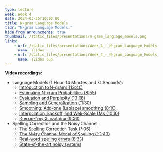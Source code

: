 ```yaml
---
type: lecture
week: Week 4
date: 2024-03-25T10:00:00
title: N-gram Language Models
tldr: "N-gram Language Models."
hide_from_announcments: true
thumbnail: /static_files/presentations/n-gram_language_models.png
links: 
    - url: /static_files/presentations/Week_4_-_N-gram_Language_Models.pdf
      name: slides
    - url: /static_files/presentations/Week_4_-_N-gram_Language_Models_6up.pdf
      name: slides 6up
---
```

**Video recordings:**
- Language Models (1 Hour, 14 Minutes and 31 Seconds):
    - [Introduction to N-grams (13:40)](https://youtu.be/LT0Ksr4W1C0)
    - [Estimating N-gram Probabilities (8:55)](https://youtu.be/7O7DOiqhvt4)
    - [Evaluation and Perplexity (13:08)](https://youtu.be/blk3GX62XjA)
    - [Sampling and Generalization (11:30)](https://youtu.be/AKCFwxj-XTQ)
    - [Smoothing: Add-one (Laplace) smoothing (8:10)](https://youtu.be/yZ9MCbMe2Ws)
    - [Interpolation, Backoff, and Web-Scale LMs (10:10)](https://youtu.be/FZFE4d7iHiA)
    - [Kneser-Ney Smoothing (8:58)](https://youtu.be/uptdq8Fa-aE)
- Spelling Correction and the Noisy Channel:
    - [The Spelling Correction Task (7:06)](https://youtu.be/_jJ1aCOoGwo)
    - [The Noisy Channel Model of Spelling (23:43)](https://youtu.be/QADhN6RaRwk)
    - [Real-word spelling errors (8:33)](https://youtu.be/uexAaSZZ5Zg)
    - [State-of-the-art noisy systems](XXXXXXXXXXXX)
